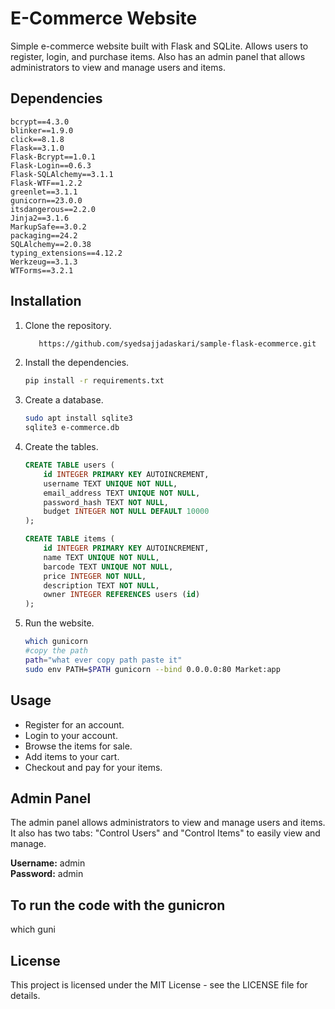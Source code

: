 # E-Commerce Website

Simple e-commerce website built with Flask and SQLite. Allows users to register, login, and purchase items. Also has an admin panel that allows administrators to view and manage users and items.

## Dependencies
```
bcrypt==4.3.0
blinker==1.9.0
click==8.1.8
Flask==3.1.0
Flask-Bcrypt==1.0.1
Flask-Login==0.6.3
Flask-SQLAlchemy==3.1.1
Flask-WTF==1.2.2
greenlet==3.1.1
gunicorn==23.0.0
itsdangerous==2.2.0
Jinja2==3.1.6
MarkupSafe==3.0.2
packaging==24.2
SQLAlchemy==2.0.38
typing_extensions==4.12.2
Werkzeug==3.1.3
WTForms==3.2.1
```

## Installation
1. Clone the repository.
   ```bash
      https://github.com/syedsajjadaskari/sample-flask-ecommerce.git
   ```
2. Install the dependencies.
   ```bash
   pip install -r requirements.txt
   ```
3. Create a database.
   ```bash
   sudo apt install sqlite3
   sqlite3 e-commerce.db
   ```
4. Create the tables.
   ```sql
   CREATE TABLE users (
       id INTEGER PRIMARY KEY AUTOINCREMENT,
       username TEXT UNIQUE NOT NULL,
       email_address TEXT UNIQUE NOT NULL,
       password_hash TEXT NOT NULL,
       budget INTEGER NOT NULL DEFAULT 10000
   );
   
   CREATE TABLE items (
       id INTEGER PRIMARY KEY AUTOINCREMENT,
       name TEXT UNIQUE NOT NULL,
       barcode TEXT UNIQUE NOT NULL,
       price INTEGER NOT NULL,
       description TEXT NOT NULL,
       owner INTEGER REFERENCES users (id)
   );
   ```
5. Run the website.
   ```bash
   which gunicorn
   #copy the path
   path="what ever copy path paste it"
   sudo env PATH=$PATH gunicorn --bind 0.0.0.0:80 Market:app
   ```

## Usage
- Register for an account.
- Login to your account.
- Browse the items for sale.
- Add items to your cart.
- Checkout and pay for your items.

## Admin Panel
The admin panel allows administrators to view and manage users and items. It also has two tabs: "Control Users" and "Control Items" to easily view and manage.

**Username:** admin  
**Password:** admin  

## To run the code with the gunicron
which guni

## License
This project is licensed under the MIT License - see the LICENSE file for details.

